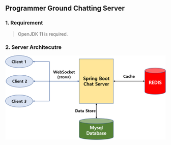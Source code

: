 ## Programmer Ground Chatting Server

### 1. Requirement
> OpenJDK 11 is required.

### 2. Server Architecutre
![server architecture](server_architecture.png)